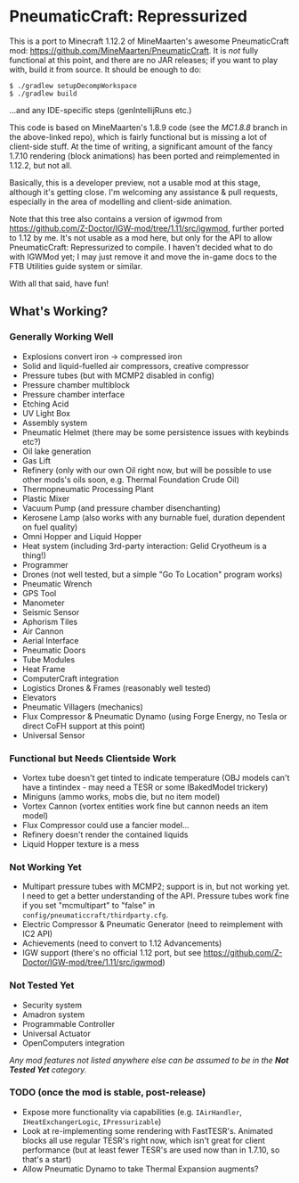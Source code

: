 # PneumaticCraft: Repressurized

This is a port to Minecraft 1.12.2 of MineMaarten's awesome PneumaticCraft mod: https://github.com/MineMaarten/PneumaticCraft.  It is *not* fully functional at this point, and there are no JAR releases; if you want to play with, build it from source.  It should be enough to do:

```
$ ./gradlew setupDecompWorkspace
$ ./gradlew build
```

...and any IDE-specific steps (genIntellijRuns etc.)

This code is based on MineMaarten's 1.8.9 code (see the *MC1.8.8* branch in the above-linked repo), which is fairly functional but is missing a lot of client-side stuff.  At the time of writing, a significant amount of the fancy 1.7.10 rendering (block animations) has been ported and reimplemented in 1.12.2, but not all.

Basically, this is a developer preview, not a usable mod at this stage, although it's getting close.  I'm welcoming any assistance & pull requests, especially in the area of modelling and client-side animation.

Note that this tree also contains a version of igwmod from https://github.com/Z-Doctor/IGW-mod/tree/1.11/src/igwmod, further ported to 1.12 by me.  It's not usable as a mod here, but only for the API to allow PneumaticCraft: Repressurized to compile.  I haven't decided what to do with IGWMod yet; I may just remove it and move the in-game docs to the FTB Utilities guide system or similar.

With all that said, have fun!

## What's Working?

### Generally Working Well

* Explosions convert iron -> compressed iron
* Solid and liquid-fuelled air compressors, creative compressor
* Pressure tubes (but with MCMP2 disabled in config)
* Pressure chamber multiblock
* Pressure chamber interface
* Etching Acid
* UV Light Box
* Assembly system
* Pneumatic Helmet (there may be some persistence issues with keybinds etc?)
* Oil lake generation
* Gas Lift
* Refinery (only with our own Oil right now, but will be possible to use other mods's oils soon, e.g. Thermal Foundation Crude Oil)
* Thermopneumatic Processing Plant
* Plastic Mixer
* Vacuum Pump (and pressure chamber disenchanting)
* Kerosene Lamp (also works with any burnable fuel, duration dependent on fuel quality)
* Omni Hopper and Liquid Hopper
* Heat system (including 3rd-party interaction: Gelid Cryotheum is a thing!)
* Programmer
* Drones (not well tested, but a simple "Go To Location" program works)
* Pneumatic Wrench
* GPS Tool
* Manometer
* Seismic Sensor
* Aphorism Tiles
* Air Cannon
* Aerial Interface
* Pneumatic Doors
* Tube Modules
* Heat Frame
* ComputerCraft integration
* Logistics Drones & Frames (reasonably well tested)
* Elevators
* Pneumatic Villagers (mechanics)
* Flux Compressor & Pneumatic Dynamo (using Forge Energy, no Tesla or direct CoFH support at this point)
* Universal Sensor

### Functional but Needs Clientside Work

* Vortex tube doesn't get tinted to indicate temperature (OBJ models can't have a tintindex - may need a TESR or some IBakedModel trickery)
* Miniguns (ammo works, mobs die, but no item model)
* Vortex Cannon (vortex entities work fine but cannon needs an item model)
* Flux Compressor could use a fancier model...
* Refinery doesn't render the contained liquids
* Liquid Hopper texture is a mess

### Not Working Yet

* Multipart pressure tubes with MCMP2; support is in, but not working yet.  I need to get a better understanding of the API.  Pressure tubes work fine if you set "mcmultipart" to "false" in ``config/pneumaticcraft/thirdparty.cfg``.
* Electric Compressor & Pneumatic Generator (need to reimplement with IC2 API)
* Achievements (need to convert to 1.12 Advancements)
* IGW support (there's no official 1.12 port, but see https://github.com/Z-Doctor/IGW-mod/tree/1.11/src/igwmod)

### Not Tested Yet

* Security system
* Amadron system
* Programmable Controller
* Universal Actuator
* OpenComputers integration

*Any mod features not listed anywhere else can be assumed to be in the **Not Tested Yet** category.*

### TODO (once the mod is stable, post-release)

* Expose more functionality via capabilities (e.g. ``IAirHandler``, ``IHeatExchangerLogic``, ``IPressurizable``)
* Look at re-implementing some rendering with FastTESR's.  Animated blocks all use regular TESR's right now, which isn't great for client performance (but at least fewer TESR's are used now than in 1.7.10, so that's a start)
* Allow Pneumatic Dynamo to take Thermal Expansion augments?
